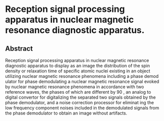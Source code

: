 # Reception signal processing apparatus in nuclear magnetic resonance diagnostic apparatus.

## Abstract
Reception signal processing apparatus in nuclear magnetic resonance diagnostic apparatus to display as an image the distribution of the spin density or relaxation time of specific atomic nuclei existing in an object utilizing nuclear magnetic resonance phenomena including a phase demod ulator for phase demodulating a nuclear magnetic resonance signal evoked by nuclear magnetic resonance phenomena in accordance with two reference waves, the phases of which are different by 90 , an analog to digital convertor for digitalizing the separated two signals obtained by the phase demodulator, and a noise correction processor for eliminat ing the low frequency component noises included in the demodulated signals from the phase demodulator to obtain an image without artifacts.